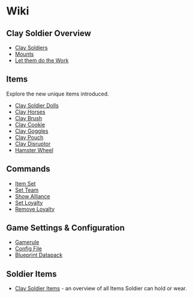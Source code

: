 # Wiki

## Clay Soldier Overview
* [Clay Soldiers](clay-soldiers)
* [Mounts](mounts.md)
* [Let them do the Work](work.md)

## Items

Explore the new unique items introduced.
* [Clay Soldier Dolls](./items/soldier-puppet.md)
* [Clay Horses](./items/clay-horses.md)
* [Clay Brush](./items/clay-brush.md)
* [Clay Cookie](./items/clay-cookie.md)
* [Clay Goggles](./items/clay-goggles.md)
* [Clay Pouch](./items/clay-pouch.md)
* [Clay Disruptor](./items/clay-disruptor.md)
* [Hamster Wheel](./items/hamster-wheel.md)

## Commands
* [Item Set](./commands.md#csr-items)
* [Set Team](./commands.md#csr-team-set)
* [Show Alliance](./commands.md#show)
* [Set Loyalty](./commands.md#set)
* [Remove Loyalty](./commands.md#remove)


## Game Settings & Configuration
* [Gamerule](./config.md#game-rules)
* [Config File](./config.md#configuration-settings)
* [Blueprint Datapack](./config.md#blueprint-datapack)


## Soldier Items

* [Clay Soldier Items](default-items.md) - an overview of all Items Soldier can hold or wear.
